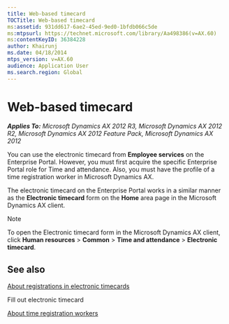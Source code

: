 ```yaml
---
title: Web-based timecard
TOCTitle: Web-based timecard
ms:assetid: 931dd617-6ae2-45ed-9ed0-1bfdb066c5de
ms:mtpsurl: https://technet.microsoft.com/library/Aa498386(v=AX.60)
ms:contentKeyID: 36384228
author: Khairunj
ms.date: 04/18/2014
mtps_version: v=AX.60
audience: Application User
ms.search.region: Global
---
```


# Web-based timecard 


_**Applies To:** Microsoft Dynamics AX 2012 R3, Microsoft Dynamics AX 2012 R2, Microsoft Dynamics AX 2012 Feature Pack, Microsoft Dynamics AX 2012_

You can use the electronic timecard from **Employee services** on the Enterprise Portal. However, you must first acquire the specific Enterprise Portal role for Time and attendance. Also, you must have the profile of a time registration worker in Microsoft Dynamics AX.

The electronic timecard on the Enterprise Portal works in a similar manner as the **Electronic timecard** form on the **Home** area page in the Microsoft Dynamics AX client.


> [!NOTE]
> <P>To open the Electronic timecard form in the Microsoft Dynamics AX client, click <STRONG>Human resources</STRONG> &gt; <STRONG>Common</STRONG> &gt; <STRONG>Time and attendance</STRONG> &gt; <STRONG>Electronic timecard</STRONG>.</P>



## See also

[About registrations in electronic timecards](about-registrations-in-electronic-timecards.md)

Fill out electronic timecard

[About time registration workers](about-time-registration-workers.md)

  


